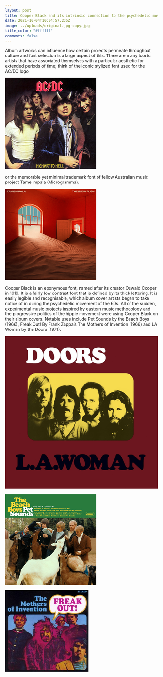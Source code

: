 ```yaml
---
layout: post
title: Cooper Black and its intrinsic connection to the psychedelic movement.
date: 2021-10-04T10:04:57.235Z
image: ../uploads/original.jpg-copy.jpg
title_color: "#ffffff"
comments: false
---
```

Album artworks can influence how certain projects permeate throughout culture and font selection is a large aspect of this. There are many iconic artists that have associated themselves with a particular aesthetic for extended periods of time; think of the iconic stylized font used for the AC/DC logo

![](../uploads/acdc_highway_to_hell.jpg "Highway to Hell - AC/DC")

 or the memorable yet minimal trademark font of fellow Australian music project Tame Impala (Microgramma).

![](../uploads/tame_impala_-_the_slow_rush.png)

Cooper Black is an eponymous font, named after its creator Oswald Cooper in 1919. It is a fairly low contrast font that is defined by its thick lettering. It is easily legible and recognisable, which album cover artists began to take notice of in during the psychedelic movement of the 60s. All of the sudden, experimental music projects inspired by eastern music methodology and the progressive politics of the hippie movement were using Cooper Black on their album covers. Notable uses include Pet Sounds by the Beach Boys (1966), Freak Out! By Frank Zappa’s The Mothers of Invention (1966) and LA Woman by the Doors (1971).

![](../uploads/la-woman.jpg "L.A. Woman by the Doors (1971)")

![](../uploads/petsoundscover.jpg "Pet Sounds by the Beach Boys (1966)")

![](../uploads/freakout-.jpg "Freak Out! by Frank Zappa's Mothers of Invention (1966)")